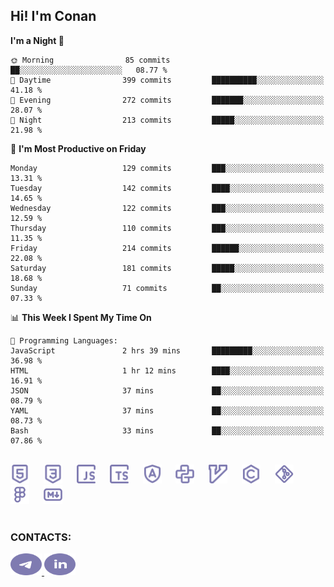 ## Hi! I'm Conan

<!--START_SECTION:waka-->
**I'm a Night 🦉** 

```text
🌞 Morning                85 commits          ██░░░░░░░░░░░░░░░░░░░░░░░   08.77 % 
🌆 Daytime                399 commits         ██████████░░░░░░░░░░░░░░░   41.18 % 
🌃 Evening                272 commits         ███████░░░░░░░░░░░░░░░░░░   28.07 % 
🌙 Night                  213 commits         █████░░░░░░░░░░░░░░░░░░░░   21.98 % 
```
📅 **I'm Most Productive on Friday** 

```text
Monday                   129 commits         ███░░░░░░░░░░░░░░░░░░░░░░   13.31 % 
Tuesday                  142 commits         ████░░░░░░░░░░░░░░░░░░░░░   14.65 % 
Wednesday                122 commits         ███░░░░░░░░░░░░░░░░░░░░░░   12.59 % 
Thursday                 110 commits         ███░░░░░░░░░░░░░░░░░░░░░░   11.35 % 
Friday                   214 commits         ██████░░░░░░░░░░░░░░░░░░░   22.08 % 
Saturday                 181 commits         █████░░░░░░░░░░░░░░░░░░░░   18.68 % 
Sunday                   71 commits          ██░░░░░░░░░░░░░░░░░░░░░░░   07.33 % 
```


📊 **This Week I Spent My Time On** 

```text
💬 Programming Languages: 
JavaScript               2 hrs 39 mins       █████████░░░░░░░░░░░░░░░░   36.98 % 
HTML                     1 hr 12 mins        ████░░░░░░░░░░░░░░░░░░░░░   16.91 % 
JSON                     37 mins             ██░░░░░░░░░░░░░░░░░░░░░░░   08.79 % 
YAML                     37 mins             ██░░░░░░░░░░░░░░░░░░░░░░░   08.73 % 
Bash                     33 mins             ██░░░░░░░░░░░░░░░░░░░░░░░   07.86 % 
```


<!--END_SECTION:waka-->


<br>

<div align="left">
  <img src="icons/skills/html.svg" height="30" alt="html5"/>
  <img width="15"/>
  <img src="icons/skills/css.svg" height="30" alt="css"/>
    <img width="15"/>
  <img src="icons/skills/javascript.svg" height="30" alt="javascript"/>
  <img width="15"/>
  <img src="icons/skills/typescript.svg" height="30" alt="typescript"/>
  <img width="15"/>
  <img src="icons/skills/angular.svg" height="30" alt="angular"/>
  <img width="15"/>
  <img src="icons/skills/python.svg" height="30" alt="python"/>
  <img width="15"/>
  <img src="icons/skills/vim.svg" height="30" alt="vim"  />
  <img width="15"/>
  <img src="icons/skills/c.svg" height="30" alt="c"/>
  <img width="15"/>
  <img src="icons/skills/git.svg" height="30" alt="git"/>
  <img width="15"/>
  <img src="icons/skills/figma.svg" height="30" alt="figma"/>
  <img width="15"/>
  <img src="icons/skills/markdown.svg" height="30" alt="markdown"/>
</div>

<br>


### CONTACTS:

<div align="left">
  <a href="https://t.me/gkkconan">
    <img src="icons/contacts/telegram.svg" width="50" height="35" alt="telegram"/>
  </a>
  <a href="https://www.linkedin.com/in/gkkconan">
    <img src="icons/contacts/linkedin.svg" width="50" height="35" alt="linkedin"/>
  </a>
</div>
